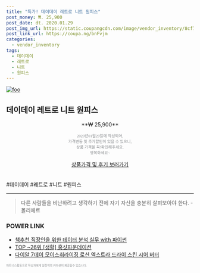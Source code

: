 ```yaml
--- 
title: "특가! 데이데이 레트로 니트 원피스" 
post_money: ₩. 25,900 
post_date: dt. 2020.01.29 
post_img_url: https://static.coupangcdn.com/image/vendor_inventory/8cf7/23363a7aaba053145993dbeec1105ae76127392ed2fd1b70c5cfed4ea3a8.jpg 
post_link_url: https://coupa.ng/bnFvjm 
categories: 
  - vendor_inventory 
tags: 
  - 데이데이 
  - 레트로 
  - 니트 
  - 원피스 
--- 
```

[![foo](https://static.coupangcdn.com/image/vendor_inventory/8cf7/23363a7aaba053145993dbeec1105ae76127392ed2fd1b70c5cfed4ea3a8.jpg)](https://coupa.ng/bnFvjm) 

## 데이데이 레트로 니트 원피스 
<p style="text-align: center;">**₩ 25,900**</p> 
<p style="text-align: center;"><span style="color: #898c8f; font-family: Georgia,Times,serif; font-size: 0.75em;">2020년01월29일에 작성되어, <br>가격변동 및 추가할인이 있을 수 있으니,<br> 상품 가격을 꼭!확인해주세요.<br>행복하세요~</span> 
</p>	 
<div markdown="0" style="text-align: center;"><a href="https://coupa.ng/bnFvjm" class="btn btn--success">상품가격 및 후기 보러가기</a></div> 
<br><br> 
  #데이데이 #레트로 #니트 #원피스 
<hr> 

> 다른 사람들을 비난하려고 생각하기 전에 자기 자신을 충분히 살펴보아야 한다. - 몰리에르 


### POWER LINK

* <a href="https://blog.naver.com/fasyy4321/221790020191" target="_blank">책추천 직장인을 위한 데이터 분석 실무 with 파이썬</a>
* <a href="https://blog.naver.com/fasyy4321/221783569709" target="_blank"> TOP ~26위 [생활] 홍샷파운데이션</a>
* <a href="https://blog.naver.com/an0733/221784945152" target="_blank">다이알 7데이 모이스춰라이징 로션 엑스트라 드라이 스킨 시어 버터</a>

<span style="color: #898c8f; font-family: Georgia,Times,serif; font-size: 0.55em;">파트너스활동으로 작성자에게 일정액의 커미션이 제공될수 있습니다.</span> 
